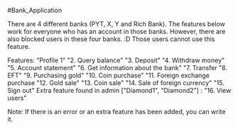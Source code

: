 #Bank_Application

There are 4 different banks (PYT, X, Y and Rich Bank). The features below work for everyone who has an account in those banks. 
However, there are also blocked users in these four banks. :D Those users cannot use this feature.

Features:
"Profile 1"
"2. Query balance"
"3. Deposit"
"4. Withdraw money"
"5. Account statement"
"6. Get information about the bank"
"7. Transfer
"8. EFT"
"9. Purchasing gold"
"10. Coin purchase"
"11. Foreign exchange purchase
"12. Gold sale"
"13. Coin sale"
"14. Sale of foreign currency"
"15. Sign out"
Extra feature found in admin ["Diamond1", "Diamond2"] : "16. View users"

Note: If there is an error or an extra feature has been added, you can write it.
